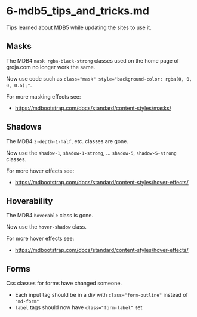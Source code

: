
# 6-mdb5_tips_and_tricks.md

Tips learned about MDB5 while updating the sites to use it.

## Masks

The MDB4 `mask rgba-black-strong` classes used on the home page of groja.com no longer work the same.

Now use code such as `class="mask" style="background-color: rgba(0, 0, 0, 0.6);"`.

For more masking effects see:

- https://mdbootstrap.com/docs/standard/content-styles/masks/

## Shadows

The MDB4 `z-depth-1-half`, etc. classes are gone.

Now use the `shadow-1`, `shadow-1-strong`, ... `shadow-5`, `shadow-5-strong` classes.

For more hover effects see:

- https://mdbootstrap.com/docs/standard/content-styles/hover-effects/

## Hoverability

The MDB4 `hoverable` class is gone.

Now use the `hover-shadow` class.

For more hover effects see:

- https://mdbootstrap.com/docs/standard/content-styles/hover-effects/

## Forms

Css classes for forms have changed someone.

- Each input tag should be in a div with `class="form-outline"` instead of `"md-form"`
- `label` tags should now have `class="form-label"` set

